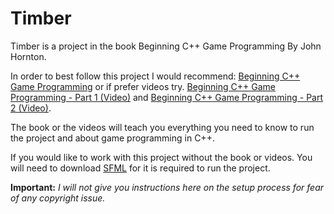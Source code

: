 # Timber
Timber is a project in the book Beginning C++ Game Programming By John Hornton.

In order to best follow this project I would recommend: [Beginning C++ Game Programming](https://www.packtpub.com/game-development/beginning-c-game-programming "Beginning C++ Game Programming")
or if prefer videos try. [Beginning C++ Game Programming - Part 1 (Video)](https://www.packtpub.com/game-development/beginning-c-game-programming-part-1-video) and 
[Beginning C++ Game Programming - Part 2 (Video)](https://www.packtpub.com/game-development/beginning-c-game-programming-part-2-video).

The book or the videos will teach you everything you need to know to run the project and about game programming in C++. 

If you would like to work with this project without the book or videos. You will need to download [SFML](https://www.sfml-dev.org/) for it is required to run the project.

**Important:** *I will not give you instructions here on the setup process for fear of any copyright issue.*
